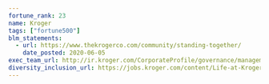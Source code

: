 ```yaml
---
fortune_rank: 23
name: Kroger
tags: ["fortune500"]
blm_statements:
  - url: https://www.thekrogerco.com/community/standing-together/
    date_posted: 2020-06-05
exec_team_url: http://ir.kroger.com/CorporateProfile/governance/management-directors/default.aspx
diversity_inclusion_url: https://jobs.kroger.com/content/Life-at-Kroger/
---
```

